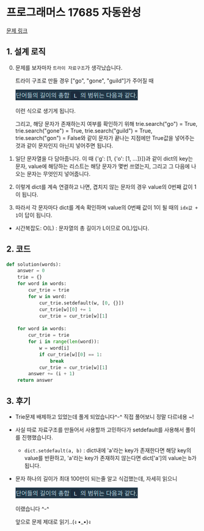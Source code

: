 # 프로그래머스 17685 자동완성

[문제 링크](https://programmers.co.kr/learn/courses/30/lessons/17685)

## 1. 설계 로직

0. 문제를 보자마자 `트라이 자료구조`가 생각났습니다.

   트라이 구조로 만들 경우 ["go", "gone", "guild"]가 주어질 때

   ![image-20210705211302487](README.assets/R1280x0)

   이런 식으로 생기게 됩니다.

   그리고, 해당 문자가 존재하는지 여부를 확인하기 위해 trie.search("go") = True, trie.search("gone") = True, trie.search("guild") = True, trie.search("gon") = False와 같이 문자가 끝나는 지점에만 True값을 넣어주는 것과 같이 문자인지 아닌지 넣어주면 됩니다.

1. 일단 문자열을 다 담아줍니다. 이 때 {'g': [1, {'o': [1, ...]}]}과 같이 dict의 key는 문자, value에 해당하는 리스트는 해당 문자가 몇번 쓰였는지, 그리고 그 다음에 나오는 문자는 무엇인지 넣어줍니다.

2. 이렇게 dict를 계속 연결하고 나면, 겹치지 않는 문자의 경우 value의 0번째 값이 1이 됩니다.

3. 따라서 각 문자마다 dict를 계속 확인하며 value의 0번째 값이 1이 될 때의 `idx값 + 1`이 답이 됩니다.



- 시간복잡도: O(L) : 문자열의 총 길이가 L이므로 O(L)입니다.

## 2. 코드

```python
def solution(words):
    answer = 0
    trie = {}
    for word in words:
        cur_trie = trie
        for w in word:
            cur_trie.setdefault(w, [0, {}])
            cur_trie[w][0] += 1
            cur_trie = cur_trie[w][1]

    for word in words:
        cur_trie = trie
        for i in range(len(word)):
            w = word[i]
            if cur_trie[w][0] == 1:
                break
            cur_trie = cur_trie[w][1]
        answer += (i + 1)
    return answer
```



## 3\. 후기

-   Trie문제 배제하고 있었는데 풀게 되었습니다^-^ 직접 풀어보니 정말 다르네용 ~!
-   사실 따로 자료구조를 만들어서 사용할까 고민하다가 setdefault를 사용해서 풀이를 진행했습니다.
    -   `dict.setdefault(a, b)` : dict내에 'a'라는 key가 존재한다면 해당 key의 value를 반환하고, 'a'라는 key가 존재하지 않는다면 dict\['a'\]의 value는 b가 됩니다.

- 문자 하나의 길이가 최대 100만이 되는줄 알고 식겁했는데, 자세히 읽으니

  ![img](README.assets/R1280x0)

  이랬습니다 ^-^

  앞으로 문제 제대로 읽기..(ง •_•)ง